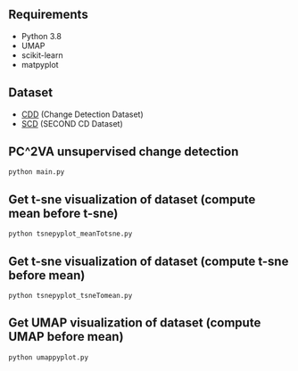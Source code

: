 ## Requirements
- Python 3.8
- UMAP
- scikit-learn
- matpyplot

## Dataset
- [CDD](https://drive.google.com/file/d/1GX656JqqOyBi_Ef0w65kDGVto-nHrNs9/edit) (Change Detection Dataset)
- [SCD](https://drive.google.com/file/d/1cAyKCjRiRKfTysX1OqtVs6F1zbEI0EGj/view?usp=sharing) (SECOND CD Dataset)

## PC^2VA unsupervised change detection

    python main.py

## Get t-sne visualization of dataset (compute mean before t-sne)

    python tsnepyplot_meanTotsne.py
 
## Get t-sne visualization of dataset (compute t-sne before mean)

    python tsnepyplot_tsneTomean.py
    
## Get UMAP visualization of dataset (compute UMAP before mean)

    python umappyplot.py
